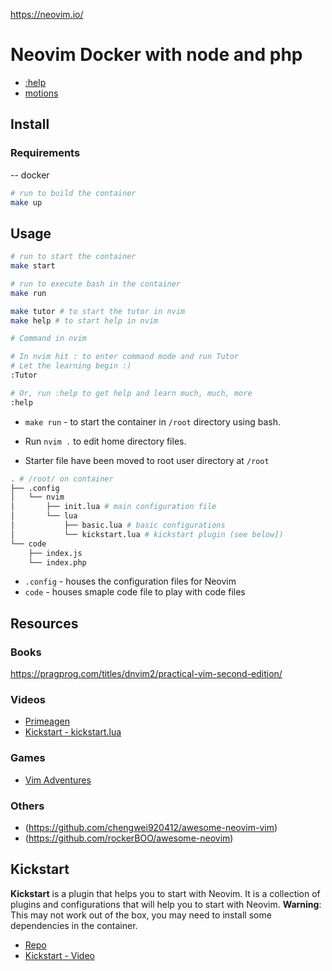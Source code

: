https://neovim.io/

# Neovim Docker with node and php

- [:help](https://neovim.io/doc/user/index.html)
- [motions](https://neovim.io/doc/user/motion.html)

## Install

### Requirements
-- docker

```bash
# run to build the container
make up
```

## Usage

```bash
# run to start the container
make start

# run to execute bash in the container
make run

make tutor # to start the tutor in nvim
make help # to start help in nvim
```

```bash
# Command in nvim

# In nvim hit : to enter command mode and run Tutor
# Let the learning begin :)
:Tutor

# Or, run :help to get help and learn much, much, more
:help
```

- `make run` - to start the container in `/root` directory using bash. 

- Run `nvim .` to edit home directory files.

- Starter file have been moved to root user directory at `/root`
```bash
. # /root/ on container
├── .config
│   └── nvim
│       ├── init.lua # main configuration file
│       └── lua
│           ├── basic.lua # basic configurations
│           └── kickstart.lua # kickstart plugin (see below])
└── code
    ├── index.js
    └── index.php
```

- `.config` - houses the configuration files for Neovim
- `code` - houses smaple code file to play with code files

## Resources

### Books
https://pragprog.com/titles/dnvim2/practical-vim-second-edition/

### Videos
- [Primeagen](https://www.youtube.com/watch?v=X6AR2RMB5tE)
- [Kickstart - kickstart.lua](https://www.youtube.com/watch?v=m8C0Cq9Uv9o)

### Games
- [Vim Adventures](https://vim-adventures.com/)

### Others
- (https://github.com/chengwei920412/awesome-neovim-vim)
- (https://github.com/rockerBOO/awesome-neovim)

## Kickstart
**Kickstart** is a plugin that helps you to start with Neovim. It is a collection of plugins and configurations that will help you to start with Neovim.
**Warning**: This may not work out of the box, you may need to install some dependencies in the container.

- [Repo](https://github.com/nvim-lua/kickstart.nvim)
- [Kickstart - Video](https://www.youtube.com/watch?v=m8C0Cq9Uv9o)
